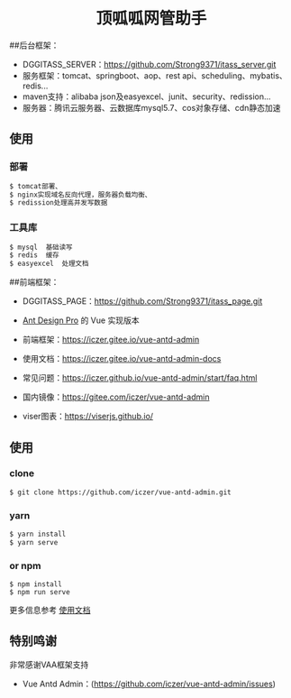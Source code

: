 <h1 align="center">顶呱呱网管助手</h1>



##后台框架：
- DGGITASS_SERVER：https://github.com/Strong9371/itass_server.git
- 服务框架：tomcat、springboot、aop、rest api、scheduling、mybatis、redis... 
- maven支持：alibaba json及easyexcel、junit、security、redission...
- 服务器：腾讯云服务器、云数据库mysql5.7、cos对象存储、cdn静态加速

## 使用
### 部署
```bash
$ tomcat部署、
$ nginx实现域名反向代理，服务器负载均衡、
$ redission处理高并发写数据
```

### 工具库
```bash
$ mysql  基础读写
$ redis  缓存
$ easyexcel  处理文档
```

##前端框架：
- DGGITASS_PAGE：https://github.com/Strong9371/itass_page.git
- [Ant Design Pro](https://github.com/ant-design/ant-design-pro) 的 Vue 实现版本 
 



- 前端框架：https://iczer.gitee.io/vue-antd-admin
- 使用文档：https://iczer.gitee.io/vue-antd-admin-docs
- 常见问题：https://iczer.github.io/vue-antd-admin/start/faq.html
- 国内镜像：https://gitee.com/iczer/vue-antd-admin
- viser图表：https://viserjs.github.io/


## 使用
### clone
```bash
$ git clone https://github.com/iczer/vue-antd-admin.git
```
### yarn
```bash
$ yarn install
$ yarn serve
```
### or npm
```
$ npm install
$ npm run serve
```
更多信息参考 [使用文档](https://iczer.github.io/vue-antd-admin)

## 特别鸣谢
非常感谢VAA框架支持
- Vue Antd Admin：(https://github.com/iczer/vue-antd-admin/issues)

